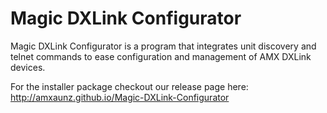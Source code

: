 Magic DXLink Configurator
============
Magic DXLink Configurator is a program that integrates unit discovery and telnet commands to ease configuration and management of AMX DXLink devices.

For the installer package checkout our release page here:
http://amxaunz.github.io/Magic-DXLink-Configurator
